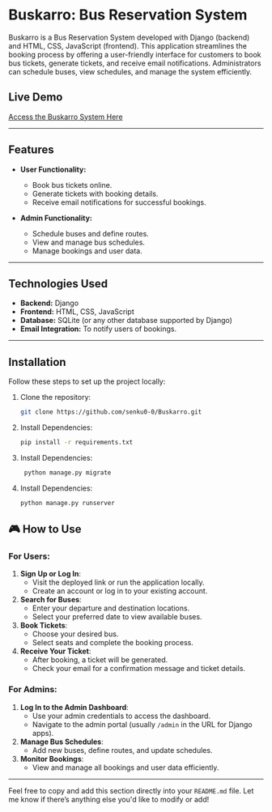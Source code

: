 # **Buskarro: Bus Reservation System**

Buskarro is a Bus Reservation System developed with Django (backend) and HTML, CSS, JavaScript (frontend). This application streamlines the booking process by offering a user-friendly interface for customers to book bus tickets, generate tickets, and receive email notifications. Administrators can schedule buses, view schedules, and manage the system efficiently.

## **Live Demo**
[Access the Buskarro System Here](https://buskarro.onrender.com/) 

---

## **Features**
- **User Functionality:**
  - Book bus tickets online.
  - Generate tickets with booking details.
  - Receive email notifications for successful bookings.

- **Admin Functionality:**
  - Schedule buses and define routes.
  - View and manage bus schedules.
  - Manage bookings and user data.

---

## **Technologies Used**
- **Backend:** Django
- **Frontend:** HTML, CSS, JavaScript
- **Database:** SQLite (or any other database supported by Django)
- **Email Integration:** To notify users of bookings.

---

## **Installation**

Follow these steps to set up the project locally:

1. Clone the repository:
   ```bash
   git clone https://github.com/senku0-0/Buskarro.git

2. Install Dependencies:
   ```bash
   pip install -r requirements.txt

3. Install Dependencies:
   ```bash
    python manage.py migrate

4. Install Dependencies:
   ```bash
   python manage.py runserver
   

 ## 🎮 How to Use

### **For Users:**
1. **Sign Up or Log In**:
   - Visit the deployed link or run the application locally.
   - Create an account or log in to your existing account.
2. **Search for Buses**:
   - Enter your departure and destination locations.
   - Select your preferred date to view available buses.
3. **Book Tickets**:
   - Choose your desired bus.
   - Select seats and complete the booking process.
4. **Receive Your Ticket**:
   - After booking, a ticket will be generated.
   - Check your email for a confirmation message and ticket details.

### **For Admins:**
1. **Log In to the Admin Dashboard**:
   - Use your admin credentials to access the dashboard.
   - Navigate to the admin portal (usually `/admin` in the URL for Django apps).
2. **Manage Bus Schedules**:
   - Add new buses, define routes, and update schedules.
3. **Monitor Bookings**:
   - View and manage all bookings and user data efficiently.

---

Feel free to copy and add this section directly into your `README.md` file. Let me know if there’s anything else you'd like to modify or add!
